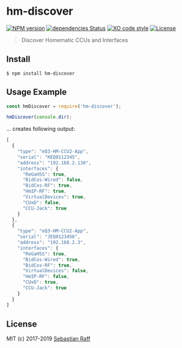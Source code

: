 # hm-discover

[![NPM version](https://badge.fury.io/js/hm-discover.svg)](http://badge.fury.io/js/hm-discover)
[![dependencies Status](https://david-dm.org/hobbyquaker/hm-discover/status.svg)](https://david-dm.org/hobbyquaker/hm-discover)
[![XO code style](https://img.shields.io/badge/code_style-XO-5ed9c7.svg)](https://github.com/sindresorhus/xo)
[![License][mit-badge]][mit-url]

> Discover Homematic CCUs and Interfaces

## Install

```
$ npm install hm-discover
```

## Usage Example

```javascript
const hmDiscover = require('hm-discover');

hmDiscover(console.dir);
```

... creates following output:

```javascript
[
  {
    "type": "eQ3-HM-CCU2-App",
    "serial": "KEQ0112345",
    "address": "192.168.2.130",
    "interfaces": {
      "ReGaHSS": true,  
      "BidCos-Wired": false,
      "BidCos-RF": true,
      "HmIP-RF": true,
      "VirtualDevices": true,
      "CUxD": false,
      "CCU-Jack": true
    }
  },
  {
    "type": "eQ3-HM-CCU2-App",
    "serial": "JEQ0123456",
    "address": "192.168.2.3",
    "interfaces": {
      "ReGaHSS": true,  
      "BidCos-Wired": true,
      "BidCos-RF": true,
      "VirtualDevices": false,
      "HmIP-RF": false,
      "CUxD": true,
      "CCU-Jack": true
    }
  }
]
```

## License

MIT (c) 2017-2019 [Sebastian Raff](https://github.com/hobbyquaker)

[mit-badge]: https://img.shields.io/badge/License-MIT-blue.svg?style=flat
[mit-url]: LICENSE
